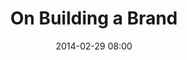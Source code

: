---
title: On Building a Brand
date: 2014-02-29 08:00
location: Location TBA
location_link:
description:
photo: tad_carpenter.jpg
register_link: google.com
---